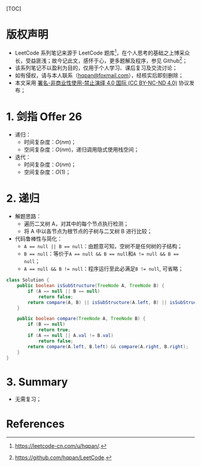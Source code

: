 [TOC]

# 版权声明
- LeetCode 系列笔记来源于 LeetCode 题库[^1]，在个人思考的基础之上博采众长，受益匪浅；故今记此文，感怀于心，更多题解及程序，参见 Github[^2]；
- 该系列笔记不以盈利为目的，仅用于个人学习、课后复习及交流讨论；
- 如有侵权，请与本人联系（hqpan@foxmail.com），经核实后即刻删除；
- 本文采用 [署名-非商业性使用-禁止演绎 4.0 国际 (CC BY-NC-ND 4.0)](https://creativecommons.org/licenses/by-nc-nd/4.0/deed.zh) 协议发布；


# 1. 剑指 Offer 26
- 递归：
  - 时间复杂度：$O(nm)$；
  - 空间复杂度：$O(nm)$，递归调用隐式使用栈空间；
- 迭代：
  - 时间复杂度：$O(nm)$；
  - 空间复杂度：$O(1)$；

# 2. 递归
- 解题思路：
  - 遍历二叉树 A，对其中的每个节点执行检测；
  - 将 A 中以各节点为根节点的子树与二叉树 B 进行比较；
- 代码鲁棒性与简化：
  - `A == null || B == null`：由题意可知，空树不是任何树的子结构；
  - `B == null`：等价于`A == null && B == null`和`A != null && B == null`；
  - `A == null && B != null`：程序运行至此必满足`B != null`, 可省略；

```java
class Solution {
    public boolean isSubStructure(TreeNode A, TreeNode B) {
        if (A == null || B == null) 
            return false;
        return compare(A, B) || isSubStructure(A.left, B) || isSubStructure(A.right, B);
    }

    public boolean compare(TreeNode A, TreeNode B) {
        if (B == null) 
            return true;
        if (A == null || A.val != B.val)
            return false; 
        return compare(A.left, B.left) && compare(A.right, B.right);
    }
}
```

# 3. Summary
- 无需复习；



# References

[^1]: https://leetcode-cn.com/u/hqpan/.
[^2]: https://github.com/hqpan/LeetCode.